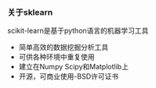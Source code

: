 ### 关于sklearn

scikit-learn是基于python语言的机器学习工具

- 简单高效的数据挖掘分析工具
- 可供各种环境中重复使用
- 建立在Numpy  Scipy和Matplotlib上
- 开源，可商业使用-BSD许可证书